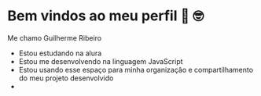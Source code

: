 # Bem vindos ao meu perfil 🙂 🤓
Me chamo Guilherme Ribeiro
- Estou estudando na alura
- Estou me desenvolvendo na linguagem JavaScript
- Estou usando esse espaço para minha organizaçâo e compartilhamento do meu projeto desenvolvido
- 
